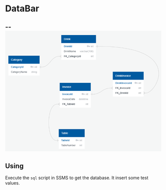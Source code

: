 # DataBar
--
![db diagram](db_diagram.PNG)
--
## Using

Execute the `sql` script in SSMS to get the database. It insert some test values.
